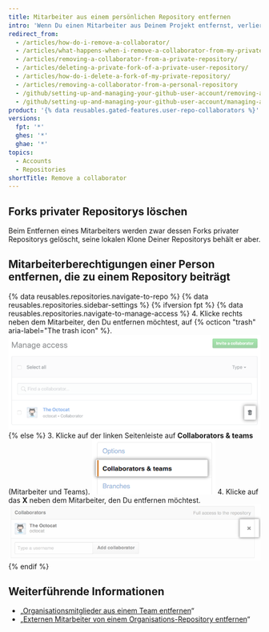 ```yaml
---
title: Mitarbeiter aus einem persönlichen Repository entfernen
intro: 'Wenn Du einen Mitarbeiter aus Deinem Projekt entfernst, verliert er seinen Lese-/Schreibzugriff auf Dein Repository. Falls das Repository privat ist und die Person einen Fork erstellt hat, wird der Fork ebenfalls gelöscht.'
redirect_from:
  - /articles/how-do-i-remove-a-collaborator/
  - /articles/what-happens-when-i-remove-a-collaborator-from-my-private-repository/
  - /articles/removing-a-collaborator-from-a-private-repository/
  - /articles/deleting-a-private-fork-of-a-private-user-repository/
  - /articles/how-do-i-delete-a-fork-of-my-private-repository/
  - /articles/removing-a-collaborator-from-a-personal-repository
  - /github/setting-up-and-managing-your-github-user-account/removing-a-collaborator-from-a-personal-repository
  - /github/setting-up-and-managing-your-github-user-account/managing-access-to-your-personal-repositories/removing-a-collaborator-from-a-personal-repository
product: '{% data reusables.gated-features.user-repo-collaborators %}'
versions:
  fpt: '*'
  ghes: '*'
  ghae: '*'
topics:
  - Accounts
  - Repositories
shortTitle: Remove a collaborator
---
```


## Forks privater Repositorys löschen

Beim Entfernen eines Mitarbeiters werden zwar dessen Forks privater Repositorys gelöscht, seine lokalen Klone Deiner Repositorys behält er aber.

## Mitarbeiterberechtigungen einer Person entfernen, die zu einem Repository beiträgt

{% data reusables.repositories.navigate-to-repo %}
{% data reusables.repositories.sidebar-settings %}
{% ifversion fpt %}
{% data reusables.repositories.navigate-to-manage-access %}
4. Klicke rechts neben dem Mitarbeiter, den Du entfernen möchtest, auf {% octicon "trash" aria-label="The trash icon" %}. ![Schaltfläche „Remove collaborator" (Entfernen des Mitarbeiters)](/assets/images/help/repository/collaborator-remove.png)
{% else %}
3. Klicke auf der linken Seitenleiste auf **Collaborators & teams** (Mitarbeiter und Teams). ![Registerkarte „Collaborators" (Mitarbeiter)](/assets/images/help/repository/repo-settings-collaborators.png)
4. Klicke auf das **X** neben dem Mitarbeiter, den Du entfernen möchtest. ![Link „Remove“ (Entfernen)](/assets/images/help/organizations/Collaborator-Remove.png)
{% endif %}

## Weiterführende Informationen

- „[Organisationsmitglieder aus einem Team entfernen](/articles/removing-organization-members-from-a-team)“
- „[Externen Mitarbeiter von einem Organisations-Repository entfernen](/articles/removing-an-outside-collaborator-from-an-organization-repository)“
